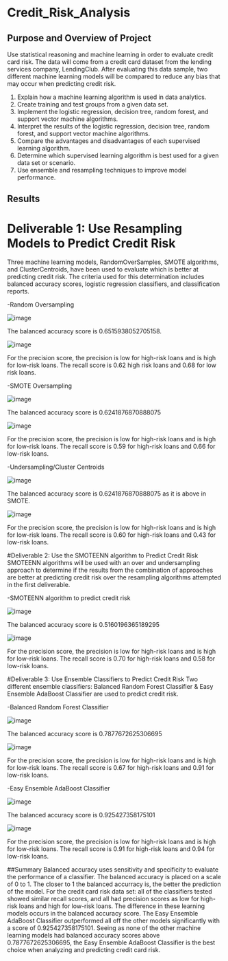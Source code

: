 # Credit_Risk_Analysis

## Purpose and Overview of Project
Use statistical reasoning and machine learning in order to evaluate credit card risk. The data will come from a credit card dataset from the lending services company, LendingClub. After evaluating this data sample, two different machine learning models will be compared to reduce any bias that may occur when predicting credit risk.

1. Explain how a machine learning algorithm is used in data analytics.
2. Create training and test groups from a given data set.
3. Implement the logistic regression, decision tree, random forest, and support vector machine algorithms.
4. Interpret the results of the logistic regression, decision tree, random forest, and support vector machine algorithms.
5. Compare the advantages and disadvantages of each supervised learning algorithm.
6. Determine which supervised learning algorithm is best used for a given data set or scenario.
7. Use ensemble and resampling techniques to improve model performance.

## Results
# Deliverable 1: Use Resampling Models to Predict Credit Risk
Three machine learning models, RandomOverSamples, SMOTE algorithms, and ClusterCentroids, have been used to evaluate which is better at predicting credit risk. The criteria used for this determination includes balanced accuracy scores, logistic regression classifiers, and classification reports.

-Random Oversampling

![image](https://user-images.githubusercontent.com/108380062/197397923-838530c1-4488-4221-a611-d704604caf28.png)

The balanced accuracy score is 0.6515938052705158.

![image](https://user-images.githubusercontent.com/108380062/197397755-0bfb07c4-70b2-448b-889a-860cdc0edd00.png)

For the precision score, the precision is low for high-risk loans and is high for low-risk loans.
The recall score is 0.62 high risk loans and 0.68 for low risk loans.

-SMOTE Oversampling

![image](https://user-images.githubusercontent.com/108380062/197398389-25709498-6bd8-4014-9184-f6b859a7cc06.png)

The balanced accuracy score is 0.6241876870888075

![image](https://user-images.githubusercontent.com/108380062/197398487-7ce3d65f-aca0-4f25-aea0-1bea93ea1361.png)

For the precision score, the precision is low for high-risk loans and is high for low-risk loans.
The recall score is 0.59 for high-risk loans and 0.66 for low-risk loans.

-Undersampling/Cluster Centroids

![image](https://user-images.githubusercontent.com/108380062/197398696-d898609a-e9e7-4e0a-bf3b-9ce4ee4109ca.png)

The balanced accuracy score is 0.6241876870888075 as it is above in SMOTE.

![image](https://user-images.githubusercontent.com/108380062/197398786-0fa9441f-d815-4b02-adbd-deb7eed77a52.png)

For the precision score, the precision is low for high-risk loans and is high for low-risk loans.
The recall score is 0.60 for high-risk loans and 0.43 for low-risk loans.

#Deliverable 2: Use the SMOTEENN algorithm to Predict Credit Risk
SMOTEENN algorithms will be used with an over and undersampling approach to determine if the results from the combination of approaches are better at predicting credit risk over the resampling algorithms attempted in the first deliverable.

-SMOTEENN algorithm to predict credit risk

![image](https://user-images.githubusercontent.com/108380062/197399037-38e469f5-50e8-4e22-8619-77b15e86867f.png)

The balanced accuracy score is 0.5160196365189295

![image](https://user-images.githubusercontent.com/108380062/197399127-1d078e29-65ab-4656-81eb-431f766686fe.png)

For the precision score, the precision is low for high-risk loans and is high for low-risk loans.
The recall score is 0.70 for high-risk loans and 0.58 for low-risk loans.

#Deliverable 3: Use Ensemble Classifiers to Predict Credit Risk
Two different ensemble classifiers: Balanced Random Forest Classifier & Easy Ensemble AdaBoost Classifier are used to predict credit risk.

-Balanced Random Forest Classifier

![image](https://user-images.githubusercontent.com/108380062/197399378-d4b5003d-e847-451d-a16c-2374400a0661.png)

The balanced accuracy score is 0.7877672625306695

![image](https://user-images.githubusercontent.com/108380062/197399437-c3e20fa2-0eb0-4c0d-8e40-4177a5ba7fca.png)

For the precision score, the precision is low for high-risk loans and is high for low-risk loans.
The recall score is 0.67 for high-risk loans and 0.91 for low-risk loans.

-Easy Ensemble AdaBoost Classifier

![image](https://user-images.githubusercontent.com/108380062/197399527-60e6b961-1cde-4619-ab5b-434b0d85a092.png)

The balanced accuracy score is 0.925427358175101

![image](https://user-images.githubusercontent.com/108380062/197399611-1047d38e-281f-4cfd-abd3-8494d96893d5.png)

For the precision score, the precision is low for high-risk loans and is high for low-risk loans.
The recall score is 0.91 for high-risk loans and 0.94 for low-risk loans.

##Summary
Balanced accuracy uses sensitivity and specificity to evaluate the performance of a classifier. The balanced accuracy is placed on a scale of 0 to 1. The closer to 1 the balanced accurracy is, the better the prediction of the model. For the credit card risk data set: all of the classifiers tested showed similar recall scores, and all had precision scores as low for high-risk loans and high for low-risk loans. The difference in these learning models occurs in the balanced accuracy score. The Easy Ensemble AdaBoost Classifier outperformed all off the other models significantly with a score of 0.925427358175101. Seeing as none of the other machine learning models had balanced accuracy scores above 0.7877672625306695, the Easy Ensemble AdaBoost Classifier is the best choice when analyzing and predicting credit card risk.
